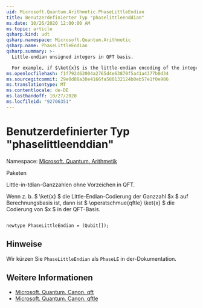 ```yaml
---
uid: Microsoft.Quantum.Arithmetic.PhaseLittleEndian
title: Benutzerdefinierter Typ "phaselittleenddian"
ms.date: 10/26/2020 12:00:00 AM
ms.topic: article
qsharp.kind: udt
qsharp.namespace: Microsoft.Quantum.Arithmetic
qsharp.name: PhaseLittleEndian
qsharp.summary: >-
  Little-endian unsigned integers in QFT basis.

  For example, if $\ket{x}$ is the little-endian encoding of the integer $x$ in the computational basis, then $\operatorname{QFTLE} \ket{x}$ is the encoding of $x$ in the QFT basis.
ms.openlocfilehash: f1f792d62004a2765d4e63870f5a41a4377b0d34
ms.sourcegitcommit: 29e0d88a30e4166fa580132124b0eb57e1f0e986
ms.translationtype: MT
ms.contentlocale: de-DE
ms.lasthandoff: 10/27/2020
ms.locfileid: "92706351"
---
```

# <a name="phaselittleendian-user-defined-type"></a>Benutzerdefinierter Typ "phaselittleenddian"

Namespace: [Microsoft. Quantum. Arithmetik](xref:Microsoft.Quantum.Arithmetic)

Paketen [](https://nuget.org/packages/)


Little-in-tdian-Ganzzahlen ohne Vorzeichen in QFT.

Wenn z. b. $ \ket{x} $ die Little-Endian-Codierung der Ganzzahl $x $ auf Berechnungsbasis ist, dann ist $ \operatschmue{qftle} \ket{x} $ die Codierung von $x $ in der QFT-Basis.

```qsharp

newtype PhaseLittleEndian = (Qubit[]);
```



## <a name="remarks"></a>Hinweise

Wir kürzen Sie `PhaseLittleEndian` als `PhaseLE` in der-Dokumentation.

## <a name="see-also"></a>Weitere Informationen

- [Microsoft. Quantum. Canon. qft](xref:Microsoft.Quantum.Canon.QFT)
- [Microsoft. Quantum. Canon. qftle](xref:Microsoft.Quantum.Canon.QFTLE)